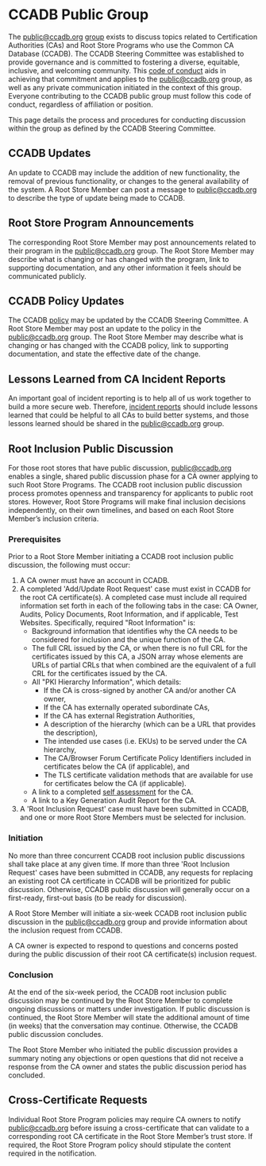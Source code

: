 # CCADB Public Group #

The public@ccadb.org [group](https://groups.google.com/a/ccadb.org/g/public) exists to discuss topics related to Certification Authorities (CAs) and Root Store Programs who use the Common CA Database (CCADB). The CCADB Steering Committee was established to provide governance and is committed to fostering a diverse, equitable, inclusive, and welcoming community. This [code of conduct](https://docs.google.com/document/d/19ALqEvHtTE6OUTz2FaOXrU9gruIdvia5EDh3hXeGpZA/edit) aids in achieving that commitment and applies to the public@ccadb.org group, as well as any private communication initiated in the context of this group. Everyone contributing to the CCADB public group must follow this code of conduct, regardless of affiliation or position.

This page details the process and procedures for conducting discussion within the group as defined by the CCADB Steering Committee. 

## CCADB Updates ##
An update to CCADB may include the addition of new functionality, the removal of previous functionality, or changes to the general availability of the system. A Root Store Member can post a message to public@ccadb.org to describe the type of update being made to CCADB.

## Root Store Program Announcements ##
The corresponding Root Store Member may post announcements related to their program in the public@ccadb.org group. The Root Store Member may describe what is changing or has changed with the program, link to supporting documentation, and any other information it feels should be communicated publicly.

## CCADB Policy Updates ##
The CCADB [policy](https://www.ccadb.org/policy) may be updated by the CCADB Steering Committee. A Root Store Member may post an update to the policy in the public@ccadb.org group. The Root Store Member may describe what is changing or has changed with the CCADB policy, link to supporting documentation, and state the effective date of the change.

## Lessons Learned from CA Incident Reports ##
An important goal of incident reporting is to help all of us work together to build a more secure web. Therefore, [incident reports](https://wiki.mozilla.org/CA/Incident_Dashboard) should include lessons learned that could be helpful to all CAs to build better systems, and those lessons learned should be shared in the public@ccadb.org group.

## Root Inclusion Public Discussion ##
For those root stores that have public discussion, public@ccadb.org enables a single, shared public discussion phase for a CA owner applying to such Root Store Programs. The CCADB root inclusion public discussion process promotes openness and transparency for applicants to public root stores. However, Root Store Programs will make final inclusion decisions independently, on their own timelines, and based on each Root Store Member’s inclusion criteria.

### Prerequisites ###
Prior to a Root Store Member initiating a CCADB root inclusion public discussion, the following must occur:

1. A CA owner must have an account in CCADB.
2. A completed 'Add/Update Root Request' case must exist in CCADB for the root CA certificate(s). A completed case must include all required information set forth in each of the following tabs in the case: CA Owner, Audits, Policy Documents, Root Information, and if applicable, Test Websites. Specifically, required "Root Information" is:
    * Background information that identifies why the CA needs to be considered for inclusion and the unique function of the CA.
    * The full CRL issued by the CA, or when there is no full CRL for the certificates issued by this CA, a JSON array whose elements are URLs of partial CRLs that when combined are the equivalent of a full CRL for the certificates issued by the CA.
    * All "PKI Hierarchy Information", which details:
        * If the CA is cross-signed by another CA and/or another CA owner,
        * If the CA has externally operated subordinate CAs,
        * If the CA has external Registration Authorities,
        * A description of the hierarchy (which can be a URL that provides the description),
        * The intended use cases (i.e. EKUs) to be served under the CA hierarchy,
        * The CA/Browser Forum Certificate Policy Identifiers included in certificates below the CA (if applicable), and
        * The TLS certificate validation methods that are available for use for certificates below the CA (if applicable).
    * A link to a completed [self assessment](https://www.ccadb.org/cas/self-assessment) for the CA.
    * A link to a Key Generation Audit Report for the CA.
3. A 'Root Inclusion Request' case must have been submitted in CCADB, and one or more Root Store Members must be selected for inclusion.

### Initiation ###
No more than three concurrent CCADB root inclusion public discussions shall take place at any given time. If more than three 'Root Inclusion Request' cases have been submitted in CCADB, any requests for replacing an existing root CA certificate in CCADB will be prioritized for public discussion. Otherwise, CCADB public discussion will generally occur on a first-ready, first-out basis (to be ready for discussion). 

A Root Store Member will initiate a six-week CCADB root inclusion public discussion in the public@ccadb.org group and provide information about the inclusion request from CCADB.

A CA owner is expected to respond to questions and concerns posted during the public discussion of their root CA certificate(s) inclusion request.

### Conclusion ###
At the end of the six-week period, the CCADB root inclusion public discussion may be continued by the Root Store Member to complete ongoing discussions or matters under investigation. If public discussion is continued, the Root Store Member will state the additional amount of time (in weeks) that the conversation may continue. Otherwise, the CCADB public discussion concludes.

The Root Store Member who initiated the public discussion provides a summary noting any objections or open questions that did not receive a response from the CA owner and states the public discussion period has concluded.

## Cross-Certificate Requests ##
Individual Root Store Program policies may require CA owners to notify public@ccadb.org before issuing a cross-certificate that can validate to a corresponding root CA certificate in the Root Store Member’s trust store. If required, the Root Store Program policy should stipulate the content required in the notification.
